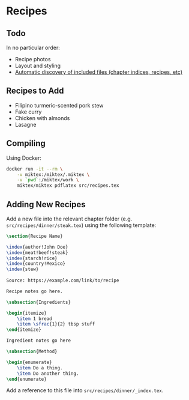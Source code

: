 # Recipes

## Todo

In no particular order:

* Recipe photos
* Layout and styling
* [Automatic discovery of included files (chapter indices, recipes, etc)](https://tex.stackexchange.com/questions/200937/how-to-automatically-include-several-text-documents-into-a-latex-document)

## Recipes to Add

* Filipino turmeric-scented pork stew
* Fake curry
* Chicken with almonds
* Lasagne

## Compiling

Using Docker:

```sh
docker run -it --rm \
    -v miktex:/miktex/.miktex \
    -v `pwd`:/miktex/work \
    miktex/miktex pdflatex src/recipes.tex
```

## 

## Adding New Recipes

Add a new file into the relevant chapter folder (e.g. `src/recipes/dinner/steak.tex`) using the following template:

```latex
\section{Recipe Name}

\index{author!John Doe}
\index{meat!beef!steak}
\index{starch!rice}
\index{country!Mexico}
\index{stew}
  
Source: https://example.com/link/to/recipe

Recipe notes go here.

\subsection{Ingredients}

\begin{itemize}
    \item 1 bread
    \item \sfrac{1}{2} tbsp stuff
\end{itemize}

Ingredient notes go here

\subsection{Method}

\begin{enumerate}
    \item Do a thing.
    \item Do another thing.
\end{enumerate}
```

Add a reference to this file into `src/recipes/dinner/_index.tex`.

